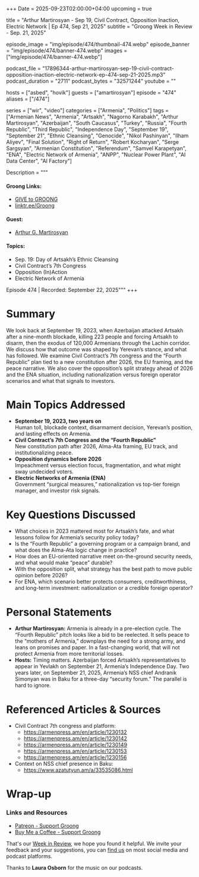 +++
Date = 2025-09-23T02:00:00+04:00
upcoming = true

title = "Arthur Martirosyan - Sep 19, Civil Contract, Opposition Inaction, Electric Network | Ep 474, Sep 21, 2025"
subtitle = "Groong Week in Review - Sep. 21, 2025"

episode_image = "img/episode/474/thumbnail-474.webp"
episode_banner = "img/episode/474/banner-474.webp"
images = ["img/episode/474/banner-474.webp"]

podcast_file     = "17896344-arthur-martirosyan-sep-19-civil-contract-opposition-inaction-electric-network-ep-474-sep-21-2025.mp3"
podcast_duration = "2711"
podcast_bytes    = "32571244"
youtube = ""

hosts = ["asbed", "hovik"]
guests = ["amartirosyan"]
episode = "474"
aliases = ["/474"]

series = ["wir", "video"]
categories = ["Armenia", "Politics"]
tags = ["Armenian News", "Armenia", "Artsakh", "Nagorno Karabakh", "Arthur Martirosyan", "Azerbaijan", "South Caucasus", "Turkey", "Russia", "Fourth Republic", "Third Republic", "Independence Day", "September 19", "September 21", "Ethnic Cleansing", "Genocide", "Nikol Pashinyan", "Ilham Aliyev", "Final Solution", "Right of Return", "Robert Kocharyan", "Serge Sargsyan", "Armenian Constitution", "Referendum", "Samvel Karapetyan", "ENA", "Electric Network of Armenia", "ANPP", "Nuclear Power Plant", "AI Data Center", "AI Factory"]

Description = """

#### Groong Links:
* [GIVE to GROONG](https://podcasts.groong.org/donate)
* [linktr.ee/Groong](https://linktr.ee/groong)

#### Guest:
* [Arthur G. Martirosyan](https://podcasts.groong.org/guest/amartirosyan)

#### Topics:
* Sep. 19: Day of Artsakh’s Ethnic Cleansing
* Civil Contract’s 7th Congress
* Opposition (In)Action
* Electric Network of Armenia

Episode 474 | Recorded: September 22, 2025"""
+++


# Summary
We look back at September 19, 2023, when Azerbaijan attacked Artsakh after a nine-month blockade, killing 223 people and forcing Artsakh to disarm, then the exodus of 120,000 Armenians through the Lachin corridor. We discuss how that outcome was shaped by Yerevan’s stance, and what has followed. We examine Civil Contract’s 7th congress and the “Fourth Republic” plan tied to a new constitution after 2026, the EU framing, and the peace narrative. We also cover the opposition’s split strategy ahead of 2026 and the ENA situation, including nationalization versus foreign operator scenarios and what that signals to investors.

# Main Topics Addressed
- **September 19, 2023, two years on**  
  Human toll, blockade context, disarmament decision, Yerevan’s position, and lasting effects on Armenia.
- **Civil Contract’s 7th Congress and the “Fourth Republic”**  
  New constitution path after 2026, Alma-Ata framing, EU track, and institutionalizing peace.
- **Opposition dynamics before 2026**  
  Impeachment versus election focus, fragmentation, and what might sway undecided voters.
- **Electric Networks of Armenia (ENA)**  
  Government “surgical measures,” nationalization vs top-tier foreign manager, and investor risk signals.

# Key Questions Discussed
- What choices in 2023 mattered most for Artsakh’s fate, and what lessons follow for Armenia’s security policy today?  
- Is the “Fourth Republic” a governing program or a campaign brand, and what does the Alma-Ata logic change in practice?  
- How does an EU-oriented narrative meet on-the-ground security needs, and what would make “peace” durable?  
- With the opposition split, what strategy has the best path to move public opinion before 2026?  
- For ENA, which scenario better protects consumers, creditworthiness, and long-term investment: nationalization or a credible foreign operator?

# Personal Statements
- **Arthur Martirosyan:** Armenia is already in a pre-election cycle. The “Fourth Republic” pitch looks like a bid to be reelected. It sells peace to the “mothers of Armenia,” downplays the need for a strong army, and leans on promises and paper. In a fast-changing world, that will not protect Armenia from more territorial losses.
- **Hosts:** Timing matters. Azerbaijan forced Artsakh’s representatives to appear in Yevlakh on September 21, Armenia’s Independence Day. Two years later, on September 21, 2025, Armenia’s NSS chief Andranik Simonyan was in Baku for a three-day “security forum.” The parallel is hard to ignore.


# Referenced Articles & Sources
- Civil Contract 7th congress and platform:  
  - https://armenpress.am/en/article/1230132  
  - https://armenpress.am/en/article/1230142  
  - https://armenpress.am/en/article/1230149  
  - https://armenpress.am/en/article/1230153  
  - https://armenpress.am/en/article/1230156
- Context on NSS chief presence in Baku:  
  - https://www.azatutyun.am/a/33535086.html



# Wrap-up

### **Links and Resources**

* [Patreon - Support Groong](https://www.patreon.com/ann_groong)
* [Buy Me a Coffee - Support Groong](https://www.buymeacoffee.com/groong)

That's our [Week in Review](https://podcasts.groong.org/), we hope you found it helpful. We invite your feedback and your suggestions, you can [find us](https://linktr.ee/groong) on most social media and podcast platforms.

Thanks to __Laura Osborn__ for the music on our podcasts.


